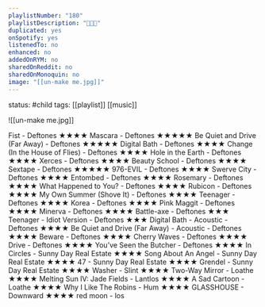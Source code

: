 ```yaml
---
playlistNumber: "180"
playlistDescription: "🚬🚬🚬"
duplicated: yes
onSpotify: yes
listenedTo: no
enhanced: no
addedOnRYM: no
sharedOnReddit: no
sharedOnMonoquin: no
image: "[[un-make me.jpg]]"
---
```

status: #child 
tags: [[playlist]] [[music]] 

![[un-make me.jpg]]

Fist - Deftones ★★★★
Mascara - Deftones ★★★★★
Be Quiet and Drive (Far Away) - Deftones ★★★★★
Digital Bath - Deftones ★★★★
Change (In the House of Flies) - Deftones ★★★★
Hole in the Earth - Deftones ★★★★
Xerces - Deftones ★★★★
Beauty School - Deftones ★★★★
Sextape - Deftones ★★★★★
976-EVIL - Deftones ★★★★
Swerve City - Deftones ★★★★
Entombed - Deftones ★★★★
Rosemary - Deftones ★★★★
What Happened to You? - Deftones ★★★★
Rubicon - Deftones ★★★★
My Own Summer (Shove It) - Deftones ★★★★
Teenager - Deftones ★★★★
Korea - Deftones ★★★★
Pink Maggit - Deftones ★★★★
Minerva - Deftones ★★★★
Battle-axe - Deftones ★★★
Teenager - Idiot Version - Deftones ★★★
Digital Bath - Acoustic - Deftones ★★★★
Be Quiet and Drive (Far Away) - Acoustic - Deftones ★★★★
Beware - Deftones ★★★★
Cherry Waves - Deftones ★★★★
Drive - Deftones ★★★★ 
You’ve Seen the Butcher - Deftones ★★★★
In Circles - Sunny Day Real Estate ★★★★
Song About An Angel - Sunny Day Real Estate ★★★★
47 - Sunny Day Real Estate ★★★★
Grendel - Sunny Day Real Estate ★★★★
Washer - Slint ★★★★
Two-Way Mirror - Loathe ★★★★
Melting Sun IV: Jade Fields - Lantlos ★★★★
A Sad Cartoon - Loathe ★★★★
Why I Like The Robins - Hum ★★★★
GLASSHOUSE - Downward ★★★★
red moon - los

